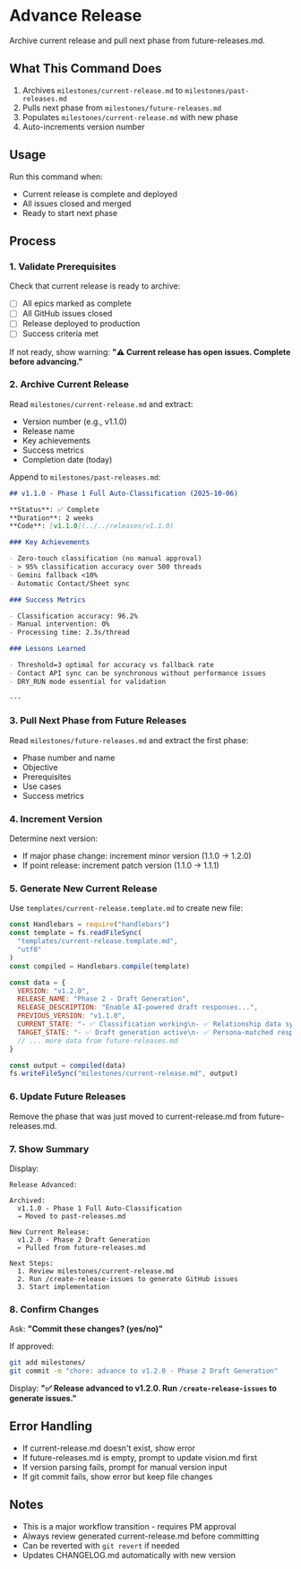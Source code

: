 # Advance Release

Archive current release and pull next phase from future-releases.md.

## What This Command Does

1. Archives `milestones/current-release.md` to `milestones/past-releases.md`
2. Pulls next phase from `milestones/future-releases.md`
3. Populates `milestones/current-release.md` with new phase
4. Auto-increments version number

## Usage

Run this command when:

- Current release is complete and deployed
- All issues closed and merged
- Ready to start next phase

## Process

### 1. Validate Prerequisites

Check that current release is ready to archive:

- [ ] All epics marked as complete
- [ ] All GitHub issues closed
- [ ] Release deployed to production
- [ ] Success criteria met

If not ready, show warning: **"⚠️ Current release has open issues. Complete before advancing."**

### 2. Archive Current Release

Read `milestones/current-release.md` and extract:

- Version number (e.g., v1.1.0)
- Release name
- Key achievements
- Success metrics
- Completion date (today)

Append to `milestones/past-releases.md`:

```markdown
## v1.1.0 - Phase 1 Full Auto-Classification (2025-10-06)

**Status**: ✅ Complete  
**Duration**: 2 weeks  
**Code**: [v1.1.0](../../releases/v1.1.0)

### Key Achievements

- Zero-touch classification (no manual approval)
- > 95% classification accuracy over 500 threads
- Gemini fallback <10%
- Automatic Contact/Sheet sync

### Success Metrics

- Classification accuracy: 96.2%
- Manual intervention: 0%
- Processing time: 2.3s/thread

### Lessons Learned

- Threshold=3 optimal for accuracy vs fallback rate
- Contact API sync can be synchronous without performance issues
- DRY_RUN mode essential for validation

---
```

### 3. Pull Next Phase from Future Releases

Read `milestones/future-releases.md` and extract the first phase:

- Phase number and name
- Objective
- Prerequisites
- Use cases
- Success metrics

### 4. Increment Version

Determine next version:

- If major phase change: increment minor version (1.1.0 → 1.2.0)
- If point release: increment patch version (1.1.0 → 1.1.1)

### 5. Generate New Current Release

Use `templates/current-release.template.md` to create new file:

```javascript
const Handlebars = require("handlebars")
const template = fs.readFileSync(
  "templates/current-release.template.md",
  "utf8"
)
const compiled = Handlebars.compile(template)

const data = {
  VERSION: "v1.2.0",
  RELEASE_NAME: "Phase 2 - Draft Generation",
  RELEASE_DESCRIPTION: "Enable AI-powered draft responses...",
  PREVIOUS_VERSION: "v1.1.0",
  CURRENT_STATE: "- ✅ Classification working\n- ✅ Relationship data synced",
  TARGET_STATE: "- ✅ Draft generation active\n- ✅ Persona-matched responses",
  // ... more data from future-releases.md
}

const output = compiled(data)
fs.writeFileSync("milestones/current-release.md", output)
```

### 6. Update Future Releases

Remove the phase that was just moved to current-release.md from future-releases.md.

### 7. Show Summary

Display:

```
Release Advanced:

Archived:
  v1.1.0 - Phase 1 Full Auto-Classification
  → Moved to past-releases.md

New Current Release:
  v1.2.0 - Phase 2 Draft Generation
  ← Pulled from future-releases.md

Next Steps:
  1. Review milestones/current-release.md
  2. Run /create-release-issues to generate GitHub issues
  3. Start implementation
```

### 8. Confirm Changes

Ask: **"Commit these changes? (yes/no)"**

If approved:

```bash
git add milestones/
git commit -m "chore: advance to v1.2.0 - Phase 2 Draft Generation"
```

Display: **"✅ Release advanced to v1.2.0. Run `/create-release-issues` to generate issues."**

## Error Handling

- If current-release.md doesn't exist, show error
- If future-releases.md is empty, prompt to update vision.md first
- If version parsing fails, prompt for manual version input
- If git commit fails, show error but keep file changes

## Notes

- This is a major workflow transition - requires PM approval
- Always review generated current-release.md before committing
- Can be reverted with `git revert` if needed
- Updates CHANGELOG.md automatically with new version
